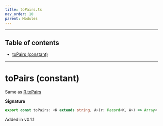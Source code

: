 ```yaml
---
title: toPairs.ts
nav_order: 10
parent: Modules
---
```


---

<h2 class="text-delta">Table of contents</h2>

- [toPairs (constant)](#topairs-constant)

---

# toPairs (constant)

Same as [R.toPairs](https://ramdajs.com/docs/#toPairs)

**Signature**

```ts
export const toPairs: <K extends string, A>(r: Record<K, A>) => Array<[K, A]> = ...
```

Added in v0.1.1
